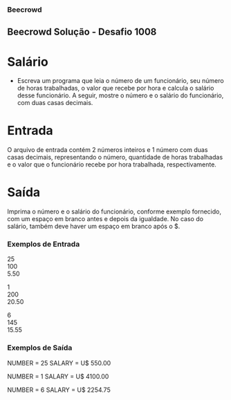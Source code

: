 ### Beecrowd

## Beecrowd Solução - Desafio 1008

# Salário

- Escreva um programa que leia o número de um funcionário, seu número de horas trabalhadas, o valor que recebe por hora e calcula o salário desse funcionário. A seguir, mostre o número e o salário do funcionário, com duas casas decimais.

# Entrada
O arquivo de entrada contém 2 números inteiros e 1 número com duas casas decimais, representando o número, quantidade de horas trabalhadas e o valor que o funcionário recebe por hora trabalhada, respectivamente.

# Saída
Imprima o número e o salário do funcionário, conforme exemplo fornecido, com um espaço em branco antes e depois da igualdade. No caso do salário, também deve haver um espaço em branco após o $.

### Exemplos de Entrada 
        
25                          
100                         
5.50

1                           
200                                   
20.50

6                           
145                         
15.55

### Exemplos de Saída

NUMBER = 25
SALARY = U$ 550.00

NUMBER = 1
SALARY = U$ 4100.00

NUMBER = 6
SALARY = U$ 2254.75